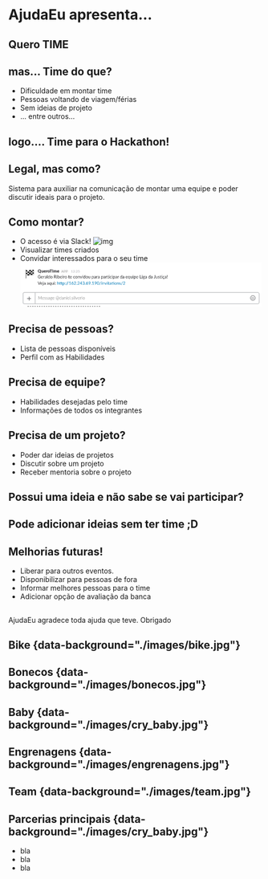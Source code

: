 # AjudaEu apresenta...

## Quero TIME

## mas... Time do que?

- Dificuldade em montar time
- Pessoas voltando de viagem/férias
- Sem ideias de projeto
- ... entre outros...

## logo.... Time para o Hackathon!

## Legal, mas como?

Sistema para auxiliar na comunicação de montar uma equipe e poder discutir ideais para o projeto.

## Como montar?

- O acesso é via Slack!
![img](https://ms-vsts.gallerycdn.vsassets.io/extensions/ms-vsts/vss-services-slack/1.0.1/1474455147825/Microsoft.VisualStudio.Services.Icons.Default)
- Visualizar times criados
- Convidar interessados para o seu time
![img](./images/slack_invitation.png)

## Precisa de pessoas?

- Lista de pessoas disponíveis
- Perfil com as Habilidades

## Precisa de equipe?

- Habilidades desejadas pelo time
- Informações de todos os integrantes

## Precisa de um projeto?

- Poder dar ideias de projetos
- Discutir sobre um projeto
- Receber mentoria sobre o projeto

## Possui uma ideia e não sabe se vai participar?

## Pode adicionar ideias sem ter time ;D

## Melhorias futuras!

- Liberar para outros eventos.
- Disponibilizar para pessoas de fora
- Informar melhores pessoas para o time
- Adicionar opção de avaliação da banca

##
AjudaEu agradece toda ajuda que teve.
Obrigado


## Bike {data-background="./images/bike.jpg"}

## Bonecos {data-background="./images/bonecos.jpg"}

## Baby {data-background="./images/cry_baby.jpg"}

## Engrenagens {data-background="./images/engrenagens.jpg"}

## Team {data-background="./images/team.jpg"}

## Parcerias principais {data-background="./images/cry_baby.jpg"}

- bla
- bla
- bla
